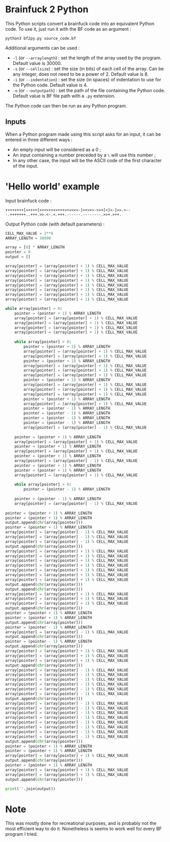 # Brainfuck 2 Python

This Python scripts convert a brainfuck code into an equivalent Python code. To use it, just run it with the BF code as an argument :

```
python3 bf2py.py source_code.bf
```

Additional arguments can be used :
 - `-l` (or `--arraylength`) : set the length of the array used by the program. Default value is 30000.
 - `-s` (or `--cellsize`) : set the size (in bits) of each cell of the array. Can be any integer, does not need to be a power of 2. Default value is 8.
 - `-i` (or `--indentation`) : set the size (in spaces) of indentation to use for the Python code. Default value is 4.
 - `-o` (or `--outputpath`) : set the path of the file containing the Python code. Default value is BF file path with a `.py` extension.

The Python code can then be run as any Python program.

## Inputs

When a Python program made using this script asks for an input, it can be entered in three different ways :
 - An empty input will be considered as a 0 ;
 - An input containing a number preceded by a `\` will use this number ;
 - In any other case, the input will be the ASCII code of the first character of the input.


# 'Hello world' example

Input brainfuck code :
```brainfuck
++++++++[>++++[>++>+++>+++>+<<<<-]>+>+>->>+[<]<-]>>.>---.+++++++..+++.>>.<-.<.+++.------.--------.>>+.>++.
```
Output Python code (with default parameters) :
```python
CELL_MAX_VALUE = 2**8
ARRAY_LENGTH = 30000

array = [0] * ARRAY_LENGTH
pointer = 0
output = []

array[pointer] = (array[pointer] + 1) % CELL_MAX_VALUE
array[pointer] = (array[pointer] + 1) % CELL_MAX_VALUE
array[pointer] = (array[pointer] + 1) % CELL_MAX_VALUE
array[pointer] = (array[pointer] + 1) % CELL_MAX_VALUE
array[pointer] = (array[pointer] + 1) % CELL_MAX_VALUE
array[pointer] = (array[pointer] + 1) % CELL_MAX_VALUE
array[pointer] = (array[pointer] + 1) % CELL_MAX_VALUE
array[pointer] = (array[pointer] + 1) % CELL_MAX_VALUE

while array[pointer] > 0:
    pointer = (pointer + 1) % ARRAY_LENGTH
    array[pointer] = (array[pointer] + 1) % CELL_MAX_VALUE
    array[pointer] = (array[pointer] + 1) % CELL_MAX_VALUE
    array[pointer] = (array[pointer] + 1) % CELL_MAX_VALUE
    array[pointer] = (array[pointer] + 1) % CELL_MAX_VALUE
    
    while array[pointer] > 0:
        pointer = (pointer + 1) % ARRAY_LENGTH
        array[pointer] = (array[pointer] + 1) % CELL_MAX_VALUE
        array[pointer] = (array[pointer] + 1) % CELL_MAX_VALUE
        pointer = (pointer + 1) % ARRAY_LENGTH
        array[pointer] = (array[pointer] + 1) % CELL_MAX_VALUE
        array[pointer] = (array[pointer] + 1) % CELL_MAX_VALUE
        array[pointer] = (array[pointer] + 1) % CELL_MAX_VALUE
        pointer = (pointer + 1) % ARRAY_LENGTH
        array[pointer] = (array[pointer] + 1) % CELL_MAX_VALUE
        array[pointer] = (array[pointer] + 1) % CELL_MAX_VALUE
        array[pointer] = (array[pointer] + 1) % CELL_MAX_VALUE
        pointer = (pointer + 1) % ARRAY_LENGTH
        array[pointer] = (array[pointer] + 1) % CELL_MAX_VALUE
        pointer = (pointer - 1) % ARRAY_LENGTH
        pointer = (pointer - 1) % ARRAY_LENGTH
        pointer = (pointer - 1) % ARRAY_LENGTH
        pointer = (pointer - 1) % ARRAY_LENGTH
        array[pointer] = (array[pointer] - 1) % CELL_MAX_VALUE
        
    pointer = (pointer + 1) % ARRAY_LENGTH
    array[pointer] = (array[pointer] + 1) % CELL_MAX_VALUE
    pointer = (pointer + 1) % ARRAY_LENGTH
    array[pointer] = (array[pointer] + 1) % CELL_MAX_VALUE
    pointer = (pointer + 1) % ARRAY_LENGTH
    array[pointer] = (array[pointer] - 1) % CELL_MAX_VALUE
    pointer = (pointer + 1) % ARRAY_LENGTH
    pointer = (pointer + 1) % ARRAY_LENGTH
    array[pointer] = (array[pointer] + 1) % CELL_MAX_VALUE
    
    while array[pointer] > 0:
        pointer = (pointer - 1) % ARRAY_LENGTH
        
    pointer = (pointer - 1) % ARRAY_LENGTH
    array[pointer] = (array[pointer] - 1) % CELL_MAX_VALUE
    
pointer = (pointer + 1) % ARRAY_LENGTH
pointer = (pointer + 1) % ARRAY_LENGTH
output.append(chr(array[pointer]))
pointer = (pointer + 1) % ARRAY_LENGTH
array[pointer] = (array[pointer] - 1) % CELL_MAX_VALUE
array[pointer] = (array[pointer] - 1) % CELL_MAX_VALUE
array[pointer] = (array[pointer] - 1) % CELL_MAX_VALUE
output.append(chr(array[pointer]))
array[pointer] = (array[pointer] + 1) % CELL_MAX_VALUE
array[pointer] = (array[pointer] + 1) % CELL_MAX_VALUE
array[pointer] = (array[pointer] + 1) % CELL_MAX_VALUE
array[pointer] = (array[pointer] + 1) % CELL_MAX_VALUE
array[pointer] = (array[pointer] + 1) % CELL_MAX_VALUE
array[pointer] = (array[pointer] + 1) % CELL_MAX_VALUE
array[pointer] = (array[pointer] + 1) % CELL_MAX_VALUE
output.append(chr(array[pointer]))
output.append(chr(array[pointer]))
array[pointer] = (array[pointer] + 1) % CELL_MAX_VALUE
array[pointer] = (array[pointer] + 1) % CELL_MAX_VALUE
array[pointer] = (array[pointer] + 1) % CELL_MAX_VALUE
output.append(chr(array[pointer]))
pointer = (pointer + 1) % ARRAY_LENGTH
pointer = (pointer + 1) % ARRAY_LENGTH
output.append(chr(array[pointer]))
pointer = (pointer - 1) % ARRAY_LENGTH
array[pointer] = (array[pointer] - 1) % CELL_MAX_VALUE
output.append(chr(array[pointer]))
pointer = (pointer - 1) % ARRAY_LENGTH
output.append(chr(array[pointer]))
array[pointer] = (array[pointer] + 1) % CELL_MAX_VALUE
array[pointer] = (array[pointer] + 1) % CELL_MAX_VALUE
array[pointer] = (array[pointer] + 1) % CELL_MAX_VALUE
output.append(chr(array[pointer]))
array[pointer] = (array[pointer] - 1) % CELL_MAX_VALUE
array[pointer] = (array[pointer] - 1) % CELL_MAX_VALUE
array[pointer] = (array[pointer] - 1) % CELL_MAX_VALUE
array[pointer] = (array[pointer] - 1) % CELL_MAX_VALUE
array[pointer] = (array[pointer] - 1) % CELL_MAX_VALUE
array[pointer] = (array[pointer] - 1) % CELL_MAX_VALUE
output.append(chr(array[pointer]))
array[pointer] = (array[pointer] - 1) % CELL_MAX_VALUE
array[pointer] = (array[pointer] - 1) % CELL_MAX_VALUE
array[pointer] = (array[pointer] - 1) % CELL_MAX_VALUE
array[pointer] = (array[pointer] - 1) % CELL_MAX_VALUE
array[pointer] = (array[pointer] - 1) % CELL_MAX_VALUE
array[pointer] = (array[pointer] - 1) % CELL_MAX_VALUE
array[pointer] = (array[pointer] - 1) % CELL_MAX_VALUE
array[pointer] = (array[pointer] - 1) % CELL_MAX_VALUE
output.append(chr(array[pointer]))
pointer = (pointer + 1) % ARRAY_LENGTH
pointer = (pointer + 1) % ARRAY_LENGTH
array[pointer] = (array[pointer] + 1) % CELL_MAX_VALUE
output.append(chr(array[pointer]))
pointer = (pointer + 1) % ARRAY_LENGTH
array[pointer] = (array[pointer] + 1) % CELL_MAX_VALUE
array[pointer] = (array[pointer] + 1) % CELL_MAX_VALUE
output.append(chr(array[pointer]))

print(''.join(output))
```

# Note
This was mostly done for recreational purposes, and is probably not the most efficient way to do it. Nonetheless is seems to work well for every BF program I tried.